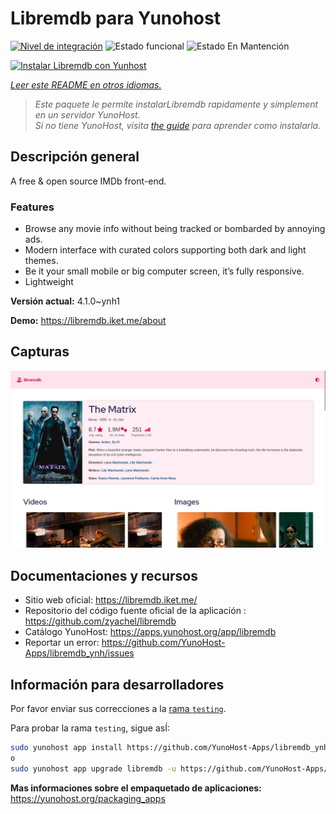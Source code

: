 <!--
Este archivo README esta generado automaticamente<https://github.com/YunoHost/apps/tree/master/tools/readme_generator>
No se debe editar a mano.
-->

# Libremdb para Yunohost

[![Nivel de integración](https://apps.yunohost.org/badge/integration/libremdb)](https://ci-apps.yunohost.org/ci/apps/libremdb/)
![Estado funcional](https://apps.yunohost.org/badge/state/libremdb)
![Estado En Mantención](https://apps.yunohost.org/badge/maintained/libremdb)

[![Instalar Libremdb con Yunhost](https://install-app.yunohost.org/install-with-yunohost.svg)](https://install-app.yunohost.org/?app=libremdb)

*[Leer este README en otros idiomas.](./ALL_README.md)*

> *Este paquete le permite instalarLibremdb rapidamente y simplement en un servidor YunoHost.*  
> *Si no tiene YunoHost, visita [the guide](https://yunohost.org/install) para aprender como instalarla.*

## Descripción general

A free & open source IMDb front-end.

### Features

- Browse any movie info without being tracked or bombarded by annoying ads.
- Modern interface with curated colors supporting both dark and light themes.
- Be it your small mobile or big computer screen, it’s fully responsive.
- Lightweight



**Versión actual:** 4.1.0~ynh1

**Demo:** <https://libremdb.iket.me/about>

## Capturas

![Captura de Libremdb](./doc/screenshots/screenshot.png)

## Documentaciones y recursos

- Sitio web oficial: <https://libremdb.iket.me/>
- Repositorio del código fuente oficial de la aplicación : <https://github.com/zyachel/libremdb>
- Catálogo YunoHost: <https://apps.yunohost.org/app/libremdb>
- Reportar un error: <https://github.com/YunoHost-Apps/libremdb_ynh/issues>

## Información para desarrolladores

Por favor enviar sus correcciones a la [rama `testing`](https://github.com/YunoHost-Apps/libremdb_ynh/tree/testing).

Para probar la rama `testing`, sigue asÍ:

```bash
sudo yunohost app install https://github.com/YunoHost-Apps/libremdb_ynh/tree/testing --debug
o
sudo yunohost app upgrade libremdb -u https://github.com/YunoHost-Apps/libremdb_ynh/tree/testing --debug
```

**Mas informaciones sobre el empaquetado de aplicaciones:** <https://yunohost.org/packaging_apps>
